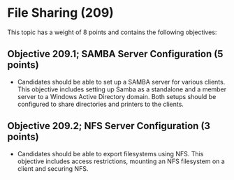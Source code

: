 # File Sharing (209)

This topic has a weight of 8 points and contains the following
objectives:

##  Objective 209.1; SAMBA Server Configuration (5 points)

-   Candidates should be able to set up a SAMBA server for various
    clients. This objective includes setting up Samba as a standalone
    and a member server to a Windows Active Directory domain. Both
    setups should be configured to share directories and printers to the
    clients.

##  Objective 209.2; NFS Server Configuration (3 points)

-   Candidates should be able to export filesystems using NFS. This
    objective includes access restrictions, mounting an NFS filesystem
    on a client and securing NFS.

